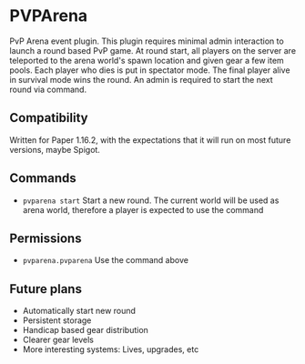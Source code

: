 # PVPArena

PvP Arena event plugin. This plugin requires minimal admin interaction to launch a round based PvP game. At round start, all players on the server are teleported to the arena world's spawn location and given gear a few item pools. Each player who dies is put in spectator mode. The final player alive in survival mode wins the round. An admin is required to start the next round via command.

## Compatibility

Written for Paper 1.16.2, with the expectations that it will run on most future versions, maybe Spigot.

## Commands

- `pvparena start` Start a new round. The current world will be used as arena world, therefore a player is expected to use the command

## Permissions

- `pvparena.pvparena` Use the command above

## Future plans

- Automatically start new round
- Persistent storage
- Handicap based gear distribution
- Clearer gear levels
- More interesting systems: Lives, upgrades, etc